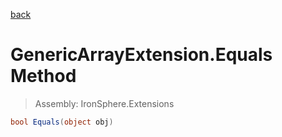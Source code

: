﻿

[back](/IronSphere.Extensions/types/GenericArrayExtension)

# GenericArrayExtension.Equals Method

> Assembly: IronSphere.Extensions

```csharp
bool Equals(object obj)
```



 